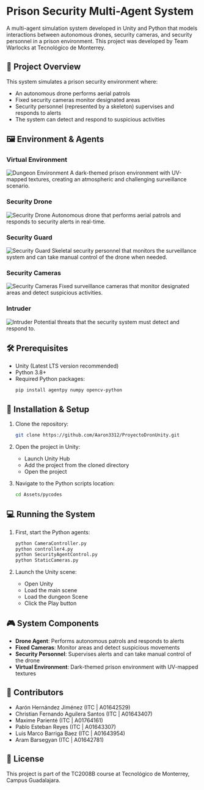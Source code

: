 # Prison Security Multi-Agent System

A multi-agent simulation system developed in Unity and Python that models interactions between autonomous drones, security cameras, and security personnel in a prison environment. This project was developed by Team Warlocks at Tecnológico de Monterrey.

## 🎯 Project Overview

This system simulates a prison security environment where:
- An autonomous drone performs aerial patrols
- Fixed security cameras monitor designated areas
- Security personnel (represented by a skeleton) supervises and responds to alerts
- The system can detect and respond to suspicious activities

## 🖼️ Environment & Agents

### Virtual Environment
![Dungeon Environment](images/dungeon.png)
A dark-themed prison environment with UV-mapped textures, creating an atmospheric and challenging surveillance scenario.

### Security Drone
![Security Drone](images/Dron.png)
Autonomous drone that performs aerial patrols and responds to security alerts in real-time.

### Security Guard
![Security Guard](images/SecurityGuard.png)
Skeletal security personnel that monitors the surveillance system and can take manual control of the drone when needed.

### Security Cameras
![Security Cameras](images/SecurityCams.png)
Fixed surveillance cameras that monitor designated areas and detect suspicious activities.

### Intruder
![Intruder](images/Ladron.png)
Potential threats that the security system must detect and respond to.

## 🛠️ Prerequisites

- Unity (Latest LTS version recommended)
- Python 3.8+
- Required Python packages:
  ```bash
  pip install agentpy numpy opencv-python
  ```

## 🚀 Installation & Setup

1. Clone the repository:
   ```bash
   git clone https://github.com/Aaron3312/ProyectoDronUnity.git
   ```

2. Open the project in Unity:
   - Launch Unity Hub
   - Add the project from the cloned directory
   - Open the project

3. Navigate to the Python scripts location:
   ```bash
   cd Assets/pycodes
   ```

## 💻 Running the System

1. First, start the Python agents:
   ```bash
   python CameraController.py
   python controller4.py
   python SecurityAgentControl.py
   python StaticCameras.py
   ```

2. Launch the Unity scene:
   - Open Unity
   - Load the main scene
   - Load the dungeon Scene
   - Click the Play button

## 🎮 System Components

- **Drone Agent**: Performs autonomous patrols and responds to alerts
- **Fixed Cameras**: Monitor areas and detect suspicious movements
- **Security Personnel**: Supervises alerts and can take manual control of the drone
- **Virtual Environment**: Dark-themed prison environment with UV-mapped textures

## 👥 Contributors

- Aarón Hernández Jiménez (ITC | A01642529)
- Christian Fernando Aguilera Santos (ITC | A01643407)
- Maxime Parienté (ITC | A01764161)
- Pablo Esteban Reyes (ITC | A01643307)
- Luis Marco Barriga Baez (ITC | A01643954)
- Aram Barsegyan (ITC | A01642781)

## 📝 License

This project is part of the TC2008B course at Tecnológico de Monterrey, Campus Guadalajara.
